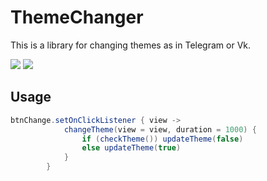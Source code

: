 # ThemeChanger

This is a library for changing themes as in Telegram or Vk.

![](https://media.giphy.com/media/j5ndt9Uhr27D1VLu5R/giphy.gif)
![](https://media.giphy.com/media/UQgXKAcUT3yHHB773v/giphy.gif)

## Usage

```java
btnChange.setOnClickListener { view ->
            changeTheme(view = view, duration = 1000) {
                if (checkTheme()) updateTheme(false)
                else updateTheme(true)
            }
        }
```
